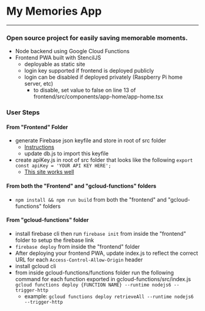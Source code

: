 # My Memories App
---
### Open source project for easily saving memorable moments.

* Node backend using Google Cloud Functions
* Frontend PWA built with StencilJS
  * deployable as static site
  * login key supported if frontend is deployed publicly 
  * login can be disabled if deployed privately (Raspberry Pi home server, etc)
    * to disable, set value to false on line 13 of frontend/src/components/app-home/app-home.tsx

### User Steps
#### From "Frontend" Folder
 * generate Firebase json keyfile and store in root of src folder
   * [Instructions](https://firebase.google.com/docs/web/setup)
   * update db.js to import this keyfile
 * create apiKey.js in root of src folder that looks like the following
```export const apiKey = 'YOUR API KEY HERE';```
   * [This site works well](https://www.uuidgenerator.net/)
#### From both the "Frontend" and "gcloud-functions" folders   
 * ```npm install && npm run build``` from both the "frontend" and "gcloud-functions" folders
#### From "gcloud-functions" folder 
 * install firebase cli then run ```firebase init``` from inside the "frontend" folder to setup the firebase link
 * ```firebase deploy``` from inside the "frontend" folder
 * After deploying your frontend PWA, update index.js to reflect the correct URL for each ```Access-Control-Allow-Origin``` header
 * install gcloud cli
 * from inside gcloud-functions/functions folder run the following command for each function exported in gcloud-functions/src/index.js
 ```gcloud functions deploy {FUNCTION NAME} --runtime nodejs6 --trigger-http```
   * example: ```gcloud functions deploy retrieveAll --runtime nodejs6 --trigger-http```
    
